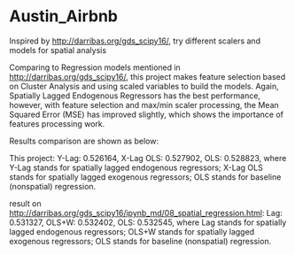 # Austin_Airbnb
Inspired by http://darribas.org/gds_scipy16/, try different scalers and models for spatial analysis

Comparing to Regression models mentioned in http://darribas.org/gds_scipy16/, this project makes feature selection based on Cluster Analysis and using scaled variables to build the models. Again, Spatially Lagged Endogenous Regressors has the best performance, however, with feature selection and max/min scaler processing, the Mean Squared Error (MSE) has improved slightly, which shows the importance of features processing work. 

Results comparison are shown as below:

This project:
Y-Lag:        0.526164,
X-Lag OLS:    0.527902,
OLS:          0.528823,
where Y-Lag stands for spatially lagged endogenous regressors; X-Lag OLS stands for spatially lagged exogenous regressors; OLS stands for baseline (nonspatial) regression.

result on http://darribas.org/gds_scipy16/ipynb_md/08_spatial_regression.html:
Lag:      0.531327,
OLS+W:    0.532402,
OLS:      0.532545,
where Lag stands for spatially lagged endogenous regressors; OLS+W stands for spatially lagged exogenous regressors; OLS stands for baseline (nonspatial) regression.
